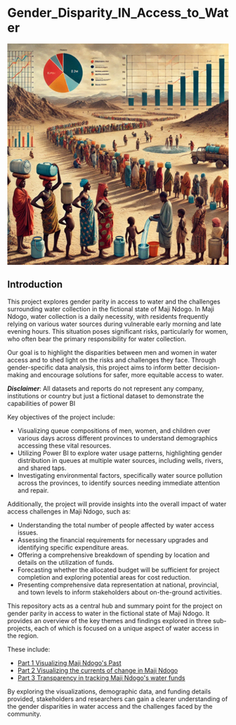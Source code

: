 # Gender_Disparity_IN_Access_to_Water
![](maji_n_past.webp)

## Introduction

This project explores gender parity in access to water and the challenges surrounding water collection in the fictional state of Maji Ndogo. In Maji Ndogo, water collection is a daily necessity, with residents frequently relying on various water sources during vulnerable early morning and late evening hours. This situation poses significant risks, particularly for women, who often bear the primary responsibility for water collection.

Our goal is to highlight the disparities between men and women in water access and to shed light on the risks and challenges they face. Through gender-specific data analysis, this project aims to inform better decision-making and encourage solutions for safer, more equitable access to water.

**_Disclaimer_**: All datasets and reports do not represent any company, institutions or country but just a fictional dataset to demonstrate the capabilities of power BI

Key objectives of the project include:

- Visualizing queue compositions of men, women, and children over various days across different provinces to understand demographics accessing these vital resources.
- Utilizing Power BI to explore water usage patterns, highlighting gender distribution in queues at multiple water sources, including wells, rivers, and shared taps.
- Investigating environmental factors, specifically water source pollution across the provinces, to identify sources needing immediate attention and repair.
  
Additionally, the project will provide insights into the overall impact of water access challenges in Maji Ndogo, such as:

- Understanding the total number of people affected by water access issues.
- Assessing the financial requirements for necessary upgrades and identifying specific expenditure areas.
- Offering a comprehensive breakdown of spending by location and details on the utilization of funds.
- Forecasting whether the allocated budget will be sufficient for project completion and exploring potential areas for cost reduction.
- Presenting comprehensive data representation at national, provincial, and town levels to inform stakeholders about on-the-ground activities.

This repository acts as a central hub and summary point for the project on gender parity in access to water in the fictional state of Maji Ndogo. It provides an overview of the key themes and findings explored in three sub-projects, each of which is focused on a unique aspect of water access in the region.

These include:
- [Part 1 Visualizing Maji Ndogo's Past](https://github.com/lisaogeya/Part_1_Visualizing_Maji-Ndogo_Past)
- [Part 2 Visualizing the currents of change in Maji Ndogo](https://github.com/lisaogeya/Visualizing_the_currents_of_change_in_Maji_Ndogo)
- [Part 3 Transparency in tracking Maji Ndogo's water funds](https://github.com/lisaogeya/Part_3_Transparency_in_Tracking_Maji_Ndogo_funds)

By exploring the visualizations, demographic data, and funding details provided, stakeholders and researchers can gain a clearer understanding of the gender disparities in water access and the challenges faced by the community.

